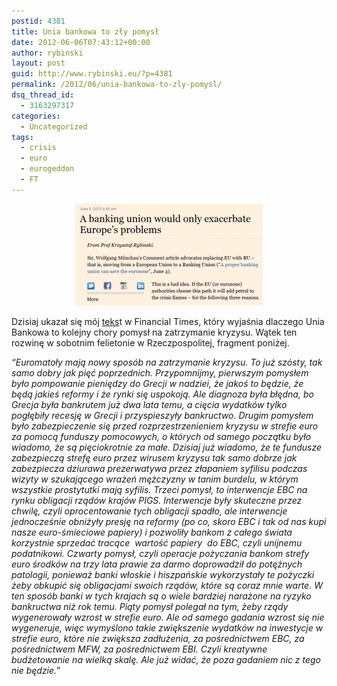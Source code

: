 ```yaml
---
postid: 4381
title: Unia bankowa to zły pomysł
date: 2012-06-06T07:43:12+00:00
author: rybinski
layout: post
guid: http://www.rybinski.eu/?p=4381
permalink: /2012/06/unia-bankowa-to-zly-pomysl/
dsq_thread_id:
  - 3163297317
categories:
  - Uncategorized
tags:
  - crisis
  - euro
  - eurogeddon
  - FT
---
```

<p style="text-align: center;">
  <a href="/uploads/2012/06/FT_banking_union_bad_idea.png"><img class="wp-image-4382 aligncenter" title="FT_banking_union_bad_idea" src="/uploads/2012/06/FT_banking_union_bad_idea-300x163.png" alt="" width="300" height="163" /></a>
</p>

Dzisiaj ukazał się mój [teks](http://www.ft.com/intl/cms/s/0/e82a90fa-ae48-11e1-94a7-00144feabdc0.html#axzz1wzUVjKhA)t w Financial Times, który wyjaśnia dlaczego Unia Bankowa to kolejny chory pomysł na zatrzymanie kryzysu. Wątek ten rozwinę w sobotnim felietonie w Rzeczpospolitej, fragment poniżej.

_“Euromatoły mają nowy sposób na zatrzymanie kryzysu. To już szósty, tak samo dobry jak pięć poprzednich. Przypomnijmy, pierwszym pomysłem było pompowanie pieniędzy do Grecji w nadziei, że jakoś to będzie, że będą jakieś reformy i że rynki się uspokoją. Ale diagnoza była błędna, bo Grecja była bankrutem już dwa lata temu, a cięcia wydatków tylko pogłębiły recesję w Grecji i przyspieszyły bankructwo. Drugim pomysłem było zabezpieczenie się przed rozprzestrzenieniem kryzysu w strefie euro za pomocą funduszy pomocowych, o których od samego początku było wiadomo, że są pięciokrotnie za małe. Dzisiaj już wiadomo, że te fundusze zabezpieczą strefę euro przez wirusem kryzysu tak samo dobrze jak zabezpiecza dziurawa prezerwatywa przez złapaniem syfilisu podczas wizyty w szukającego wrażeń mężczyzny w tanim burdelu, w którym wszystkie prostytutki mają syfilis. Trzeci pomysł, to interwencje EBC na rynku obligacji rządów krajów PIGS. Interwencje były skuteczne przez chwilę, czyli oprocentowanie tych obligacji spadło, ale interwencje jednocześnie obniżyły presję na reformy (po co, skoro EBC i tak od nas kupi nasze euro-śmieciowe papiery) i pozwoliły bankom z całego świata korzystnie sprzedać tracące  wartość papiery  do EBC, czyli unijnemu podatnikowi. Czwarty pomysł, czyli operacje pożyczania bankom strefy euro środków na trzy lata prawie za darmo doprowadził do potężnych patologii, ponieważ banki włoskie i hiszpańskie wykorzystały te pożyczki żeby obkupić się obligacjami swoich rządów, które są coraz mnie warte. W ten sposób banki w tych krajach są o wiele bardziej narażone na ryzyko bankructwa niż rok temu. Piąty pomysł polegał na tym, żeby rządy wygenerowały wzrost w strefie euro. Ale od samego gadania wzrost się nie wygeneruje, więc wymyślono takie zwiększenie wydatków na inwestycje w strefie euro, które nie zwiększa zadłużenia, za pośrednictwem EBC, za pośrednictwem MFW, za pośrednictwem EBI. Czyli kreatywne budżetowanie na wielką skalę. Ale już widać, że poza gadaniem nic z tego nie będzie.”_

